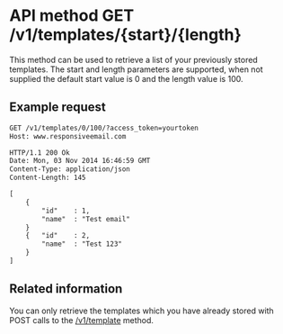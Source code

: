 # API method GET /v1/templates/{start}/{length}

This method can be used to retrieve a list of your previously stored templates.
The start and length parameters are supported, when not supplied the default start value is 0 and the length value is 100.

## Example request

```txt
GET /v1/templates/0/100/?access_token=yourtoken
Host: www.responsiveemail.com

HTTP/1.1 200 Ok
Date: Mon, 03 Nov 2014 16:46:59 GMT
Content-Type: application/json
Content-Length: 145

[
    {
        "id"    : 1,
        "name"  : "Test email"
    }
    {   "id"    : 2,
        "name"  : "Test 123"
    }
]
```

## Related information

You can only retrieve the templates which you have already stored with POST
calls to the [/v1/template](copernica-docs:ResponsiveEmail/api/post-template) method.